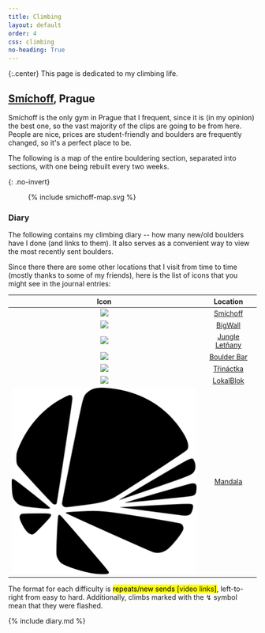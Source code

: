 ```yaml
---
title: Climbing
layout: default
order: 4
css: climbing
no-heading: True
---
```


{:.center}
This page is dedicated to my climbing life.

## [Smíchoff](https://www.lezeckecentrum.cz/cs/), Prague
Smíchoff is the only gym in Prague that I frequent, since it is (in my opinion) the best one, so the vast majority of the clips are going to be from here. People are nice, prices are student-friendly and boulders are frequently changed, so it's a perfect place to be.

The following is a map of the entire bouldering section, separated into sections, with one being rebuilt every two weeks.

{: .no-invert}
<figure>
{% include smichoff-map.svg %}
</figure>

### Diary
The following contains my climbing diary -- how many new/old boulders have I done (and links to them). It also serves as a convenient way to view the most recently sent boulders.

Since there there are some other locations that I visit from time to time (mostly thanks to some of my friends), here is the list of icons that you might see in the journal entries:

| Icon                                                                                        | Location                                           |
| :-:                                                                                         | :-:                                                |
| <img class='climbing-location-logo-middle' src='/climbing/location-logos/smíchoff.svg'/>    | [Smíchoff](https://www.lezeckecentrum.cz/cs/)      |
| <img class='climbing-location-logo-middle' src='/climbing/location-logos/bigwall.svg'/>     | [BigWall](https://www.big-wall.cz/)                |
| <img class='climbing-location-logo-middle' src='/climbing/location-logos/jungle.svg'/>      | [Jungle Letňany](https://www.jungleletnany.cz/)    |
| <img class='climbing-location-logo-middle' src='/climbing/location-logos/boulder-bar.svg'/> | [Boulder Bar](https://www.boulder.cz/)             |
| <img class='climbing-location-logo-middle' src='/climbing/location-logos/třináctka.svg'/>   | [Třináctka](http://stenastodulky.cz/)              |
| <img class='climbing-location-logo-middle' src='/climbing/location-logos/lokalblok.svg'/>   | [LokalBlok](http://www.lokalblok.cz/lezecka-stena) |
| <img class='climbing-location-logo-middle' src='/climbing/location-logos/mandala.svg'/>     | [Mandala](https://boulderhalle-dresden.de/)        |

The format for each difficulty is <mark class="climbing-diary-record climbing-other climbing-other-text">repeats/<span class="underline">new sends</span> [<a>video</a> <a>links</a>]</mark>, left-to-right from easy to hard. Additionally, climbs marked with the ↯ symbol mean that they were flashed.

{% include diary.md %}
